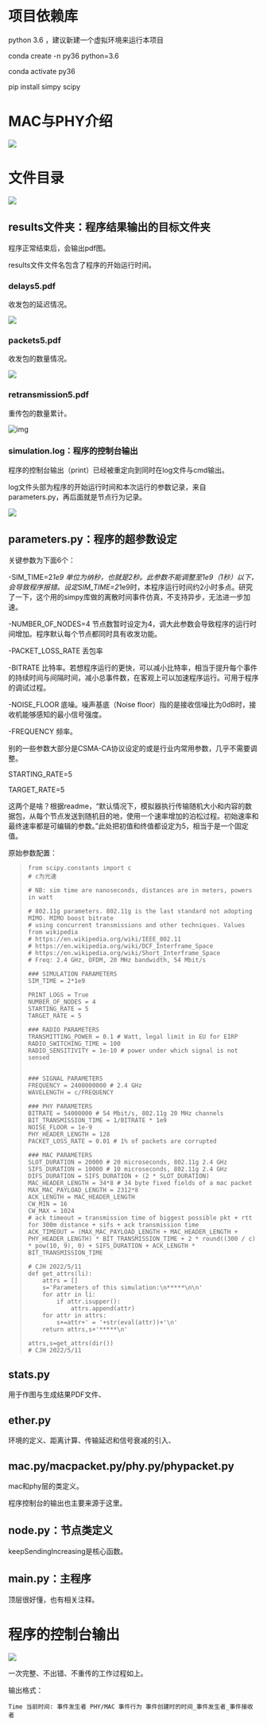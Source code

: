 # 项目依赖库

python 3.6 ，建议新建一个虚拟环境来运行本项目

conda create -n py36 python=3.6

conda activate py36

pip install simpy scipy

# MAC与PHY介绍

![](image/structure/1652246698986.png)

# 文件目录

![](image/structure/1652250086323.png)

## results文件夹：程序结果输出的目标文件夹

程序正常结束后，会输出pdf图。

results文件文件名包含了程序的开始运行时间。

### delays5.pdf

收发包的延迟情况。

![](image/structure/1652248874939.png)

### packets5.pdf

收发包的数量情况。

![](image/structure/1652248862326.png)

### retransmission5.pdf

重传包的数量累计。

![img](image/structure/1652248849802.png)



### simulation.log：程序的控制台输出

程序的控制台输出（print）已经被重定向到同时在log文件与cmd输出。

log文件头部为程序的开始运行时间和本次运行的参数记录，来自parameters.py，再后面就是节点行为记录。

![](image/structure/1652240401643.png)

## parameters.py：程序的超参数设定

关键参数为下面6个：

-SIM_TIME=2*1e9 单位为纳秒，也就是2秒。此参数不能调整至1e9（1秒）以下，会导致程序报错。设定SIM_TIME=2*1e9时，本程序运行时间约2小时多点。研究了一下，这个用的simpy库做的离散时间事件仿真，不支持异步，无法进一步加速。

-NUMBER_OF_NODES=4 节点数暂时设定为4，调大此参数会导致程序的运行时间增加。程序默认每个节点都同时具有收发功能。

-PACKET_LOSS_RATE 丢包率

-BITRATE 比特率。若想程序运行的更快，可以减小比特率，相当于提升每个事件的持续时间与间隔时间，减小总事件数，在客观上可以加速程序运行。可用于程序的调试过程。

-NOISE_FLOOR 底噪。噪声基底（Noise floor）指的是接收信噪比为0dB时，接收机能够感知的最小信号强度。

-FREQUENCY 频率。

别的一些参数大部分是CSMA-CA协议设定的或是行业内常用参数，几乎不需要调整。

STARTING_RATE=5

TARGET_RATE=5

这两个是啥？根据readme，“默认情况下，模拟器执行传输随机大小和内容的数据包，从每个节点发送到随机目的地，使用一个速率增加的泊松过程。初始速率和最终速率都是可编辑的参数。”此处把初值和终值都设定为5，相当于是一个固定值。

原始参数配置：

> ```
> from scipy.constants import c
> # c为光速
>
> # NB: sim time are nanoseconds, distances are in meters, powers in watt
>
> # 802.11g parameters. 802.11g is the last standard not adopting MIMO. MIMO boost bitrate
> # using concurrent transmissions and other techniques. Values from wikipedia
> # https://en.wikipedia.org/wiki/IEEE_802.11
> # https://en.wikipedia.org/wiki/DCF_Interframe_Space
> # https://en.wikipedia.org/wiki/Short_Interframe_Space
> # Freq: 2.4 GHz, OFDM, 20 MHz bandwidth, 54 Mbit/s
>
> ### SIMULATION PARAMETERS
> SIM_TIME = 2*1e9
>
> PRINT_LOGS = True
> NUMBER_OF_NODES = 4
> STARTING_RATE = 5
> TARGET_RATE = 5
>
> ### RADIO PARAMETERS
> TRANSMITTING_POWER = 0.1 # Watt, legal limit in EU for EIRP
> RADIO_SWITCHING_TIME = 100
> RADIO_SENSITIVITY = 1e-10 # power under which signal is not sensed
>
>
> ### SIGNAL PARAMETERS
> FREQUENCY = 2400000000 # 2.4 GHz
> WAVELENGTH = c/FREQUENCY
>
> ### PHY PARAMETERS
> BITRATE = 54000000 # 54 Mbit/s, 802.11g 20 MHz channels
> BIT_TRANSMISSION_TIME = 1/BITRATE * 1e9
> NOISE_FLOOR = 1e-9
> PHY_HEADER_LENGTH = 128
> PACKET_LOSS_RATE = 0.01 # 1% of packets are corrupted
>  
> ### MAC PARAMETERS
> SLOT_DURATION = 20000 # 20 microseconds, 802.11g 2.4 GHz
> SIFS_DURATION = 10000 # 10 microseconds, 802.11g 2.4 GHz
> DIFS_DURATION = SIFS_DURATION + (2 * SLOT_DURATION)
> MAC_HEADER_LENGTH = 34*8 # 34 byte fixed fields of a mac packet
> MAX_MAC_PAYLOAD_LENGTH = 2312*8
> ACK_LENGTH = MAC_HEADER_LENGTH
> CW_MIN = 16
> CW_MAX = 1024
> # ack timeout = transmission time of biggest possible pkt + rtt for 300m distance + sifs + ack transmission time
> ACK_TIMEOUT = (MAX_MAC_PAYLOAD_LENGTH + MAC_HEADER_LENGTH + PHY_HEADER_LENGTH) * BIT_TRANSMISSION_TIME + 2 * round((300 / c) * pow(10, 9), 0) + SIFS_DURATION + ACK_LENGTH * BIT_TRANSMISSION_TIME
>
> # CJH 2022/5/11
> def get_attrs(li):
>     attrs = []
>     s='Parameters of this simulation:\n*****\n\n'
>     for attr in li:
>         if attr.isupper():
>             attrs.append(attr)
>     for attr in attrs:
>         s+=attr+' = '+str(eval(attr))+'\n'
>     return attrs,s+'*****\n'
>
> attrs,s=get_attrs(dir())
> # CJH 2022/5/11
> ```

## stats.py

用于作图与生成结果PDF文件、

## ether.py

环境的定义、距离计算、传输延迟和信号衰减的引入、

## mac.py/macpacket.py/phy.py/phypacket.py

mac和phy层的类定义。

程序控制台的输出也主要来源于这里。

## node.py：节点类定义

keepSendingIncreasing是核心函数。

## main.py：主程序

顶层很好懂，也有相关注释。

# 程序的控制台输出

![](image/structure/1652249140649.png)

一次完整、不出错、不重传的工作过程如上。

输出格式：

```
Time 当前时间: 事件发生者 PHY/MAC 事件行为 事件创建时的时间_事件发生者_事件接收者
```


